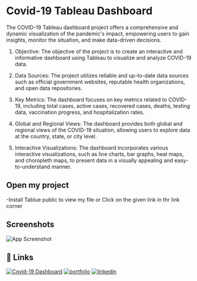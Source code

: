 
# Covid-19 Tableau Dashboard
The COVID-19 Tableau dashboard project offers a comprehensive and dynamic visualization of the pandemic's impact, empowering users to gain insights, monitor the situation, and make data-driven decisions.

1. Objective: The objective of the project is to create an interactive and informative dashboard using Tableau to visualize and analyze COVID-19 data.

2. Data Sources: The project utilizes reliable and up-to-date data sources such as official government websites, reputable health organizations, and open data repositories.

3. Key Metrics: The dashboard focuses on key metrics related to COVID-19, including total cases, active cases, recovered cases, deaths, testing data, vaccination progress, and hospitalization rates.

4. Global and Regional Views: The dashboard provides both global and regional views of the COVID-19 situation, allowing users to explore data at the country, state, or city level.

5. Interactive Visualizations: The dashboard incorporates various interactive visualizations, such as line charts, bar graphs, heat maps, and choropleth maps, to present data in a visually appealing and easy-to-understand manner.

## Open my project

-Install Tablue public to view my file or Click on the given link in thr link corner



    
## Screenshots

![App Screenshot]([https://via.placeholder.com/468x300?text=App+Screenshot+Here](https://github.com/dhir01/Covid-19-Tableau-Dashboard/blob/f9ee60fd66dd80497b1100d122e46d957a9f9810/img/tableau%20dashboard.JPG))


## 🔗 Links
[![Covid-19 Dashboard](https://img.shields.io/badge/Covid-Dashboard-brightgreen
)](https://public.tableau.com/app/profile/dhiraj.tiwari4001/viz/Covid19Dashboard_16846732361540/CovidinIndiaAnalysis)
[![portfolio](https://img.shields.io/badge/my_portfolio-000?style=for-the-badge&logo=ko-fi&logoColor=white)](https://katherineoelsner.com/)
[![linkedin](https://img.shields.io/badge/linkedin-0A66C2?style=for-the-badge&logo=linkedin&logoColor=white)](https://www.linkedin.com/in/tiwaridhiraj)

